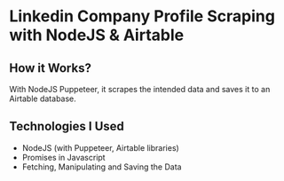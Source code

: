 # Linkedin Company Profile Scraping with NodeJS & Airtable

## How it Works?
With NodeJS Puppeteer, it scrapes the intended data and saves it to an Airtable database.

## Technologies I Used
- NodeJS (with Puppeteer, Airtable libraries)
- Promises in Javascript
- Fetching, Manipulating and Saving the Data
